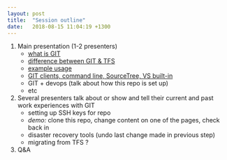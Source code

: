 ```yaml
---
layout: post
title:  "Session outline"
date:   2018-08-15 11:04:19 +1300
---
```


1. Main presentation (1-2 presenters)
	* [what is GIT](/slides#/0)
	* [difference between GIT & TFS](/slides#/3)
	* [example usage](/slides#/6)
	* [GIT clients, command line, SourceTree, VS built-in](https://git-scm.com/download/gui/windows)
	* GIT + devops (talk about how this repo is set up)
	* etc
1. Several presenters talk about or show and tell their current and past work experiences with GIT	
	* setting up SSH keys for repo
	* *demo:* clone this repo, change content on one of the pages, check back in	
	* disaster recovery tools (undo last change made in previous step)
	* migrating from TFS ?
1. Q&A
